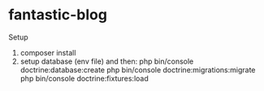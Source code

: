 # fantastic-blog

Setup

1. composer install
2. setup database (env file) and then:
  php bin/console doctrine:database:create
  php bin/console doctrine:migrations:migrate
  php bin/console doctrine:fixtures:load
